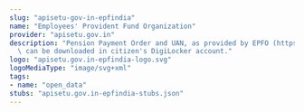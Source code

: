 ```yaml
---
slug: "apisetu-gov-in-epfindia"
name: "Employees' Provident Fund Organization"
provider: "apisetu.gov.in"
description: "Pension Payment Order and UAN, as provided by EPFO (https://www.epfindia.gov.in),\
  \ can be downloaded in citizen's DigiLocker account."
logo: "apisetu.gov.in-epfindia-logo.svg"
logoMediaType: "image/svg+xml"
tags:
- name: "open_data"
stubs: "apisetu.gov.in-epfindia-stubs.json"
---
```

